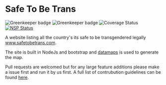 # Safe To Be Trans
![Greenkeeper badge](https://api.travis-ci.org/LouiseMcMahon/Safe-To-Be-Trans.svg?branch=master)
![Greenkeeper badge](https://badges.greenkeeper.io/LouiseMcMahon/Safe-To-Be-Trans.svg)
![Coverage Status](https://coveralls.io/repos/github/LouiseMcMahon/Safe-To-Be-Trans/badge.svg?branch=master)
[![NSP Status](https://nodesecurity.io/orgs/louise-mcmahon/projects/1957b118-8665-469c-996c-d166fdc0161a/badge)](https://nodesecurity.io/orgs/louise-mcmahon/projects/1957b118-8665-469c-996c-d166fdc0161a)

A website listing all the country's its safe to be transgendered legally www.safetobetrans.com.

The site is built in NodeJs and bootstrap and [datamaps](https://github.com/markmarkoh/datamaps) is used to generate the map.

Pull requests are welcomed but for any large feature additions please make a issue first and run it by us first. A full list of contrubution guidelines can be found [here](https://github.com/LouiseMcMahon/Safe-To-Be-Trans/blob/master/.github/CONTRIBUTING.md).